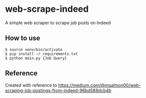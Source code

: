 # web-scrape-indeed

A simple web scraper to scrape job posts on Indeed

## How to use

```
$ source venv/bin/activate
$ pip install -r requirements.txt
$ python main.py {Job Query}
```

## Reference

Created with reference to https://medium.com/@msalmon00/web-scraping-job-postings-from-indeed-96bd588dcb4b
